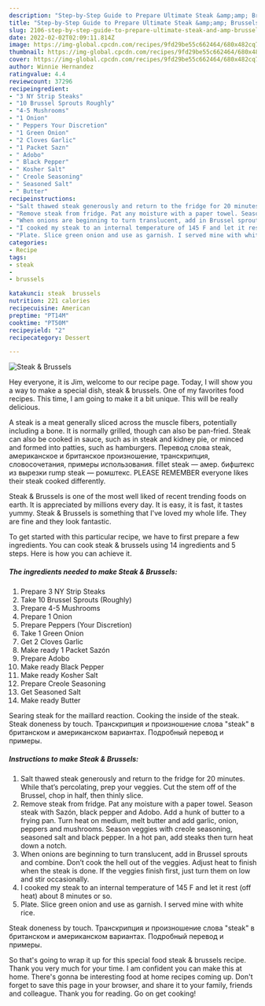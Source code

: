 ```yaml
---
description: "Step-by-Step Guide to Prepare Ultimate Steak &amp;amp; Brussels"
title: "Step-by-Step Guide to Prepare Ultimate Steak &amp;amp; Brussels"
slug: 2106-step-by-step-guide-to-prepare-ultimate-steak-and-amp-brussels
date: 2022-02-02T02:09:11.814Z
image: https://img-global.cpcdn.com/recipes/9fd29be55c662464/680x482cq70/steak-brussels-recipe-main-photo.jpg
thumbnail: https://img-global.cpcdn.com/recipes/9fd29be55c662464/680x482cq70/steak-brussels-recipe-main-photo.jpg
cover: https://img-global.cpcdn.com/recipes/9fd29be55c662464/680x482cq70/steak-brussels-recipe-main-photo.jpg
author: Winnie Hernandez
ratingvalue: 4.4
reviewcount: 37296
recipeingredient:
- "3 NY Strip Steaks"
- "10 Brussel Sprouts Roughly"
- "4-5 Mushrooms"
- "1 Onion"
- " Peppers Your Discretion"
- "1 Green Onion"
- "2 Cloves Garlic"
- "1 Packet Sazn"
- " Adobo"
- " Black Pepper"
- " Kosher Salt"
- " Creole Seasoning"
- " Seasoned Salt"
- " Butter"
recipeinstructions:
- "Salt thawed steak generously and return to the fridge for 20 minutes. While that’s percolating, prep your veggies. Cut the stem off of the Brussel, chop in half, then thinly slice."
- "Remove steak from fridge. Pat any moisture with a paper towel. Season steak with Sazón, black pepper and Adobo. Add a hunk of butter to a frying pan. Turn heat on medium, melt butter and add garlic, onion, peppers and mushrooms. Season veggies with creole seasoning, seasoned salt and black pepper. In a hot pan, add steaks then turn heat down a notch."
- "When onions are beginning to turn translucent, add in Brussel sprouts and combine. Don’t cook the hell out of the veggies. Adjust heat to finish when the steak is done. If the veggies finish first, just turn them on low and stir occasionally."
- "I cooked my steak to an internal temperature of 145 F and let it rest (off heat) about 8 minutes or so."
- "Plate. Slice green onion and use as garnish. I served mine with white rice."
categories:
- Recipe
tags:
- steak
- 
- brussels

katakunci: steak  brussels 
nutrition: 221 calories
recipecuisine: American
preptime: "PT14M"
cooktime: "PT50M"
recipeyield: "2"
recipecategory: Dessert

---
```



![Steak &amp; Brussels](https://img-global.cpcdn.com/recipes/9fd29be55c662464/680x482cq70/steak-brussels-recipe-main-photo.jpg)

Hey everyone, it is Jim, welcome to our recipe page. Today, I will show you a way to make a special dish, steak &amp; brussels. One of my favorites food recipes. This time, I am going to make it a bit unique. This will be really delicious.

A steak is a meat generally sliced across the muscle fibers, potentially including a bone. It is normally grilled, though can also be pan-fried. Steak can also be cooked in sauce, such as in steak and kidney pie, or minced and formed into patties, such as hamburgers. Перевод слова steak, американское и британское произношение, транскрипция, словосочетания, примеры использования. fillet steak — амер. бифштекс из вырезки rump steak — ромштекс. PLEASE REMEMBER everyone likes their steak cooked differently.

Steak &amp; Brussels is one of the most well liked of recent trending foods on earth. It is appreciated by millions every day. It is easy, it is fast, it tastes yummy. Steak &amp; Brussels is something that I've loved my whole life. They are fine and they look fantastic.


To get started with this particular recipe, we have to first prepare a few ingredients. You can cook steak &amp; brussels using 14 ingredients and 5 steps. Here is how you can achieve it.

<!--inarticleads1-->

##### The ingredients needed to make Steak &amp; Brussels:

1. Prepare 3 NY Strip Steaks
1. Take 10 Brussel Sprouts (Roughly)
1. Prepare 4-5 Mushrooms
1. Prepare 1 Onion
1. Prepare  Peppers (Your Discretion)
1. Take 1 Green Onion
1. Get 2 Cloves Garlic
1. Make ready 1 Packet Sazón
1. Prepare  Adobo
1. Make ready  Black Pepper
1. Make ready  Kosher Salt
1. Prepare  Creole Seasoning
1. Get  Seasoned Salt
1. Make ready  Butter


Searing steak for the maillard reaction. Cooking the inside of the steak. Steak doneness by touch. Транскрипция и произношение слова &#34;steak&#34; в британском и американском вариантах. Подробный перевод и примеры. 

<!--inarticleads2-->

##### Instructions to make Steak &amp; Brussels:

1. Salt thawed steak generously and return to the fridge for 20 minutes. While that’s percolating, prep your veggies. Cut the stem off of the Brussel, chop in half, then thinly slice.
1. Remove steak from fridge. Pat any moisture with a paper towel. Season steak with Sazón, black pepper and Adobo. Add a hunk of butter to a frying pan. Turn heat on medium, melt butter and add garlic, onion, peppers and mushrooms. Season veggies with creole seasoning, seasoned salt and black pepper. In a hot pan, add steaks then turn heat down a notch.
1. When onions are beginning to turn translucent, add in Brussel sprouts and combine. Don’t cook the hell out of the veggies. Adjust heat to finish when the steak is done. If the veggies finish first, just turn them on low and stir occasionally.
1. I cooked my steak to an internal temperature of 145 F and let it rest (off heat) about 8 minutes or so.
1. Plate. Slice green onion and use as garnish. I served mine with white rice.


Steak doneness by touch. Транскрипция и произношение слова &#34;steak&#34; в британском и американском вариантах. Подробный перевод и примеры. 

So that's going to wrap it up for this special food steak &amp; brussels recipe. Thank you very much for your time. I am confident you can make this at home. There's gonna be interesting food at home recipes coming up. Don't forget to save this page in your browser, and share it to your family, friends and colleague. Thank you for reading. Go on get cooking!
